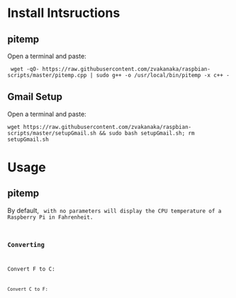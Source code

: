 <h1>Install Intsructions</h1>
<h2>pitemp</h2>
<p>Open a terminal and paste:</p>
<code> wget -qO- https://raw.githubusercontent.com/zvakanaka/raspbian-scripts/master/pitemp.cpp | sudo g++ -o /usr/local/bin/pitemp -x c++ - </code>
<h2>Gmail Setup</h2>
<p>Open a terminal and paste:</p>
<code>wget https://raw.githubusercontent.com/zvakanaka/raspbian-scripts/master/setupGmail.sh && sudo bash setupGmail.sh; rm setupGmail.sh</code>
<h1>Usage</h1>
<h2>pitemp</h2>
<p>By default, <code><pitemp/code> with no parameters will display the CPU temperature of a Raspberry Pi in Fahrenheit.</p>
<h3>Converting</h3>
<p>Convert F to C: <code><pitemp -f 100/code></p>
<p>Convert C to F: <code><pitemp -c 32/code></p>
